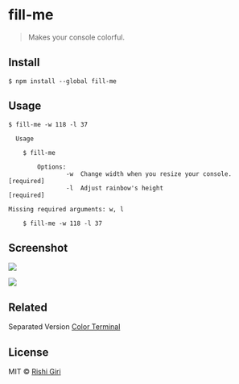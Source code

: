 # fill-me

> Makes your console colorful.

## Install

```
$ npm install --global fill-me
```

## Usage

```
$ fill-me -w 118 -l 37

  Usage

    $ fill-me

    	Options:
  		    	-w  Change width when you resize your console.                  [required]
 	   	    	-l  Adjust rainbow's height                                     [required]

Missing required arguments: w, l

	$ fill-me -w 118 -l 37

```
## Screenshot

<img src="http://rishigiri.com/github/color.png"></img>

<img src="http://rishigiri.com/github/ansi.png"></img>

## Related

Separated Version [Color Terminal](https://github.com/CodeDotJS/ColorTerminal)


## License

MIT © [Rishi Giri](http://rishigiri.com)